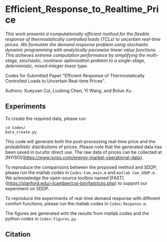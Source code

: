 # Efficient_Response_to_Realtime_Price

_This work presents a computationally efficient method for the flexible response of thermostatically controlled loads (TCLs) to uncertain real-time prices. We formulate the demand response problem using stochastic dynamic programming with analytically piecewise linear value functions. This achieves extreme computation performance by simplifying the multi-stage, stochastic, nonlinear optimization problem to a single-stage, deterministic, mixed-integer linear type._

Codes for Submitted Paper "Efficient Response of Thermostatically Controlled Loads to Uncertain Real-time Prices".

Authors: Xueyuan Cui, Liudong Chen, Yi Wang, and Bolun Xu.

## Experiments

To create the required data, please run
```
cd Codes/
Data_create.py
```
This code will generate both the post-processing real-time price and the probabilistic distributions of prices. Please note that the generated data has been saved in ```Data```for direct use. The raw data of prices can be collected at [NYISO]{https://www.nyiso.com/energy-market-operational-data}.

To reproduce the comparisons between the proposed method and SDDP, please run the matlab codes in ```Codes```: ```Com_main.m``` and ```matlab Com_SDDP.m```. We acknowledge the open-source toolbox named [FAST]{https://stanford.edu/~lcambier/cgi-bin/fast/tuto.php} to support our experiment on SDDP.

To reproduce the experiments of real-time demand response with different comfort functions, please run the matlab codes in ```Codes```: ```Response.m```.

The figures are generated with the results from matlab codes and the python codes in ```Codes```: ```Figures.py```.

## Citation
```
```
